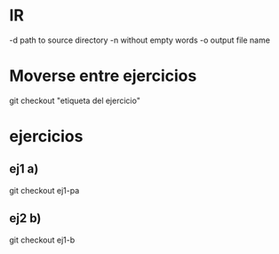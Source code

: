 # IR

 -d path to source directory <origen> 
 -n without empty words 
 -o output file name 


Moverse entre ejercicios
========================
git checkout "etiqueta del ejercicio"

ejercicios
=========

ej1 a)
------

git checkout ej1-pa

ej2 b)
---

git checkout ej1-b